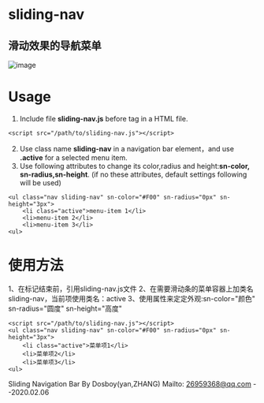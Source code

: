 # sliding-nav

## 滑动效果的导航菜单

![image](http://www.xiaoniushu.com/static/github/sliding_nav.gif)


# Usage
1. Include file **sliding-nav.js** before tag</body> in a HTML file.
```
<script src="/path/to/sliding-nav.js"></script>
```
2. Use class name **sliding-nav** in a navigation bar element，and use **.active** for a selected menu item.
3. Use following attributes to change its color,radius and height:**sn-color, sn-radius,sn-height**. (if no these attributes, default settings following will be used)

```
<ul class="nav sliding-nav" sn-color="#F00" sn-radius="0px" sn-height="3px">
    <li class="active">menu-item 1</li>
    <li>menu-item 2</li>
    <li>menu-item 3</li>
<ul>
```

# 使用方法
1、在</body>标记结束前，引用sliding-nav.js文件
2、在需要滑动条的菜单容器上加类名 sliding-nav，当前项使用类名：active
3、使用属性来定定外观:sn-color="颜色" sn-radius="圆度" sn-height="高度"

```
<script src="/path/to/sliding-nav.js"></script>
<ul class="nav sliding-nav" sn-color="#F00" sn-radius="0px" sn-height="3px">
    <li class="active">菜单项1</li>
    <li>菜单项2</li>
    <li>菜单项3</li>
<ul>
```

Sliding Navigation Bar By Dosboy(yan,ZHANG)
Mailto: 26959368@qq.com
--2020.02.06